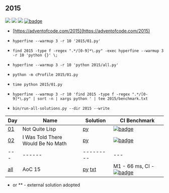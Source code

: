 ## 2015

![](https://img.shields.io/badge/stars%20⭐-4-yellow)
![](https://img.shields.io/badge/days%20completed-2-red)
![](https://img.shields.io/badge/day%20📅-25-blue)
[![badge](https://img.shields.io/endpoint?url=https://gist.githubusercontent.com/EvgeniGordeev/13c6cac3c39702cdcb9cc169b66c3210/raw/runtime-badge-2015-all.json)](https://github.com/EvgeniGordeev/adventofcode/actions)

* [https://adventofcode.com/2015](https://adventofcode.com/2015)

* ```hyperfine --warmup 3 -r 10 '2015/01.py'```
* ```find 2015 -type f -regex ".*/[0-9]*\.py" -exec hyperfine --warmup 3 -r 10 'python {}' \;```
* ```hyperfine --warmup 3 -r 10 'python 2015/all.py'```
* ```python -m cProfile 2015/01.py```
* ```time python 2015/01.py```
* ```hyperfine --warmup 3 -r 10 'find 2015 -type f -regex ".*/[0-9]*\.py" | sort -n | xargs python ' | tee 2015/benchmark.txt```
* ```bin/run-all-solutions.py --dir 2015 --write```

| Day                                       | Name                              | Solution                                  | CI Benchmark                                                                                                                                                                                                                                                    |
|-------------------------------------------|-----------------------------------|-------------------------------------------|-----------------------------------------------------------------------------------------------------------------------------------------------------------------------------------------------------------------------------------------------------------------|
| [01](https://adventofcode.com/2015/day/1) | Not Quite Lisp                    | [py](2015/01.py)                          | [![badge](https://img.shields.io/endpoint?url=https://gist.githubusercontent.com/EvgeniGordeev/13c6cac3c39702cdcb9cc169b66c3210/raw/runtime-badge-2015-01.json)](https://github.com/EvgeniGordeev/adventofcode/actions/workflows/ci2015.yaml)                   |
| [02](https://adventofcode.com/2015/day/2) | I Was Told There Would Be No Math | [py](2015/02.py)                          | [![badge](https://img.shields.io/endpoint?url=https://gist.githubusercontent.com/EvgeniGordeev/13c6cac3c39702cdcb9cc169b66c3210/raw/runtime-badge-2015-02.json)](https://github.com/EvgeniGordeev/adventofcode/actions/workflows/ci2015.yaml)                   |
| ---                                       | ------                            | ---------                                 | ---                                                                                                                                                                                                                                                             |
| [all](https://adventofcode.com/2015)      | AoC 15                            | [py](2015/all.py) [txt](2015/answers.txt) | M1 - 66 ms, CI - [![badge](https://img.shields.io/endpoint?url=https://gist.githubusercontent.com/EvgeniGordeev/13c6cac3c39702cdcb9cc169b66c3210/raw/runtime-badge-2015-all.json)](https://github.com/EvgeniGordeev/adventofcode/actions/workflows/ci2015.yaml) |

* or ** - external solution adopted
